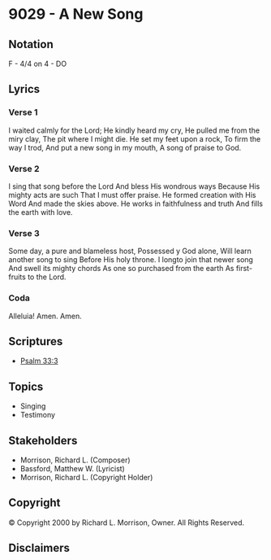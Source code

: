 # 9029 - A New Song

## Notation

F - 4/4 on 4 - DO

## Lyrics

### Verse 1

I waited calmly for the Lord; He kindly heard my cry, He pulled me from the miry clay, The pit where I might die. He set my feet upon a rock, To firm the way I trod, And put a new song in my mouth, A song of praise to God.

### Verse 2

I sing that song before the Lord And bless His wondrous ways Because His mighty acts are such That I must offer praise. He formed creation with His Word And made the skies above. He works in faithfulness and truth And fills the earth with love.

### Verse 3

Some day, a pure and blameless host, Possessed y God alone, Will learn another song to sing Before His holy throne. I longto join that newer song And swell its mighty chords As one so purchased from the earth As first-fruits to the Lord.

### Coda

Alleluia! Amen. Amen. 


## Scriptures

- [Psalm 33:3](https://www.biblegateway.com/passage/?search=Psalm%2033%3A3)

## Topics

- Singing
- Testimony

## Stakeholders

- Morrison, Richard L. (Composer)
- Bassford, Matthew W. (Lyricist)
- Morrison, Richard L. (Copyright Holder)

## Copyright

© Copyright 2000 by Richard L. Morrison, Owner. All Rights Reserved.


## Disclaimers


